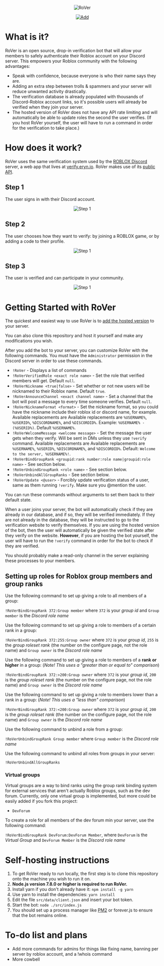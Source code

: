 <p align="center">
    <img src="http://i.imgur.com/j1jxb5F.png" alt="RoVer" />
</p>

<p align="center">
    <a href="https://discordapp.com/oauth2/authorize?client_id=298796807323123712&scope=bot&permissions=402656264"><img src="http://i.imgur.com/8UBldnL.png" alt="Add" /></a>
</p>

# What is it?

RoVer is an open source, drop-in verification bot that will allow your members to safely authenticate their Roblox account on your Discord server. This empowers your Roblox community with the following advantages:

- Speak with confidence, because everyone is who their name says they are.
- Adding an extra step between trolls & spammers and your server will reduce unwanted activity drastically.
- The verification database is already populated with thousands of Discord-Roblox account links, so it's possible users will already be verified when they join your server.
- The hosted version of RoVer does not have any API rate limiting and will automatically be able to update roles the second the user verifies. (If you host RoVer yourself, the user will have to run a command in order for the verification to take place.)

# How does it work?

RoVer uses the same verification system used by the [ROBLOX Discord](https://discord.gg/roblox) server, a web app that lives at [verify.eryn.io](https://verify.eryn.io). RoVer makes use of its [public API](https://verify.eryn.io/api).

## Step 1

The user signs in with their Discord account.

<p align="center">
    <img src="http://i.imgur.com/oojqyop.png" alt="Step 1" />
</p>

## Step 2

The user chooses how they want to verify: by joining a ROBLOX game, or by adding a code to their profile.

<p align="center">
    <img src="http://i.imgur.com/t2ZTWtm.png" alt="Step 1" />
</p>

## Step 3

The user is verified and can participate in your community.

<p align="center">
    <img src="http://i.imgur.com/D0gnqf1.png" alt="Step 1" />
</p>

# Getting Started with RoVer

The quickest and easiest way to use RoVer is to [add the hosted version](https://discordapp.com/oauth2/authorize?client_id=298796807323123712&scope=bot&permissions=402656264) to your server.

You can also clone this repository and host it yourself and make any modifications you wish. 

After you add the bot to your server, you can customize RoVer with the following commands. You must have the `Administrator` permission in the Discord server in order to use these commands.

- `!RoVer` - Displays a list of commands
- `!RoVerVerifiedRole <exact role name>` - Set the role that verified members will get. Default `null`.
- `!RoVerNickname <true|false>` - Set whether or not new users will be nicknamed to their Roblox name. Default `true`.
- `!RoVerAnnounceChannel <exact channel name>` - Set a channel that the bot will post a message to every time someone verifies. Default `null`.
- `!RoVerNicknameFormat <format>` - Set the nickname format, so you could have the nickname include their roblox id or discord name, for example. Available replacements are Available replacements are `%USERNAME%`, `%USERID%`, `%DISCORDNAME%`, and `%DISCORDID%`. Example: `%USERNAME% - (%USERID%)`. Default `%USERNAME%`.
- `!RoVerWelcomeMessage <welcome message>` - Set the message the user gets when they verify. Will be sent in DMs unless they use `!verify` command. Available replacements are Available replacements are `%USERNAME%`, `%USERID%`, `%DISCORDNAME%`, and `%DISCORDID%`. Default: `Welcome to the server, %USERNAME%!`. 
- `!RoVerBindGroupRank <groupid:rank number:role name|groupid:role name>` - See section below.
- `!RoVerUnbindGroupRank <role name>` - See section below.
- `!RoVerUnbindAllGroupRanks` - See section below.
- `!RoVerUpdate <@user>` - Forcibly update verification status of a user, same as them running `!verify`. Make sure you @mention the user.

You can run these commands without arguments to set them back to their default state.

When a user joins your server, the bot will automatically check if they are already in our database, and if so, they will be verified immediately. If they are not already in the database, they will be instructed to go to the verification website to verify themselves. If you are using the hosted version of the bot, then the user will automatically be given the verified state after they verify on the website. **However**, if you are hosting the bot yourself, the user will have to run the `!verify` command in order for the bot to check if they are verified.

You should probably make a read-only channel in the server explaining these processes to your members. 

## Setting up roles for Roblox group members and group ranks

Use the following command to set up giving a role to all members of a group:

`!RoVerBindGroupRank 372:Group member` where `372` is your *group id* and `Group member` is the *Discord role name*

Use the following command to set up giving a role to members of a certain rank in a group:

`!RoVerBindGroupRank 372:255:Group owner` where `372` is your *group id*, `255` is the *group roleset rank* (the number on the configure page, not the role name) and `Group owner` is the *Discord role name*

Use the following command to set up giving a role to members of a **rank or higher** in a group: (*Note! This uses a "greater than or equal to" comparison*)

`!RoVerBindGroupRank 372:>200:Group owner` where `372` is your *group id*, `200` is the *group roleset rank* (the number on the configure page, not the role name) and `Group owner` is the *Discord role name*

Use the following command to set up giving a role to members lower than a rank in a group: (*Note! This uses a "less than" comparison*)

`!RoVerBindGroupRank 372:<200:Group owner` where `372` is your *group id*, `200` is the *group roleset rank* (the number on the configure page, not the role name) and `Group owner` is the *Discord role name*

Use the following command to unbind a role from a group:

`!RoVerUnbindGroupRank Group member` where `Group member` is the *Discord role name*

Use the following command to unbind all roles from groups in your server:

`!RoVerUnbindAllGroupRanks`

### Virtual groups

Virtual groups are a way to bind ranks using the group rank binding system for external services that aren't actually Roblox groups, such as the dev forum. Currently, only one virtual group is implemented, but more could be easily added if you fork this project:

- `DevForum`

To create a role for all members of the dev forum min your server, use the following command:

`!RoVerBindGroupRank DevForum:DevForum Member`, where `DevForum` is the *Virtual Group* and `DevForum Member` is the *Discord role name*

# Self-hosting instructions

1. To get RoVer ready to run locally, the first step is to clone this repository onto the machine you wish to run it on. 
2. **Node.js version 7.8.0 or higher is required to run RoVer.**
3. Install yarn if you don't already have it: `npm install -g yarn`
4. Use yarn to install the dependencies: `yarn install`
5. Edit the file `src/data/client.json` and insert your bot token.
6. Start the bot: `node ./src/index.js`
7. You should set up a process manager like [PM2](http://pm2.keymetrics.io/) or forever.js to ensure that the bot remains online.

# To-do list and plans

- Add more commands for admins for things like fixing name, banning per server by roblox account, and a !whois command
- More cowbell